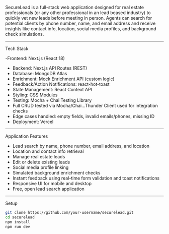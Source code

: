 SecureLead is a full-stack web application designed for real estate professionals (or any other professional in an lead beased industry) to quickly vet new leads before meeting in person. Agents can search for potential clients by phone number, name, and email address and receive insights like contact info, location, social media profiles, and background check simulations. 

---

 Tech Stack

-Frontend: Next.js (React 18)
- Backend: Next.js API Routes (REST)
- Database: MongoDB Atlas
- Enrichment: Mock Enrichment API (custom logic)
- Feedback/Action Notifications: react-hot-toast
- State Management: React Context API
- Styling: CSS Modules
- Testing: Mocha + Chai Testing Library
- Full CRUD tested via Mocha/Chai...Thunder Client used for integration checks
- Edge cases handled: empty fields, invalid emails/phones, missing ID
- Deployment: Vercel

---

Application Features

- Lead search by name, phone number, email address, and location
- Location and contact info retrieval
- Manage real estate leads
- Edit or delete existing leads
- Social media profile linking
- Simulated background enrichment checks
- Instant feedback using real-time form validation and toast notifications
- Responsive UI for mobile and desktop
- Free, open lead search application

---

Setup

```bash
git clone https://github.com/your-username/securelead.git
cd securelead
npm install
npm run dev

